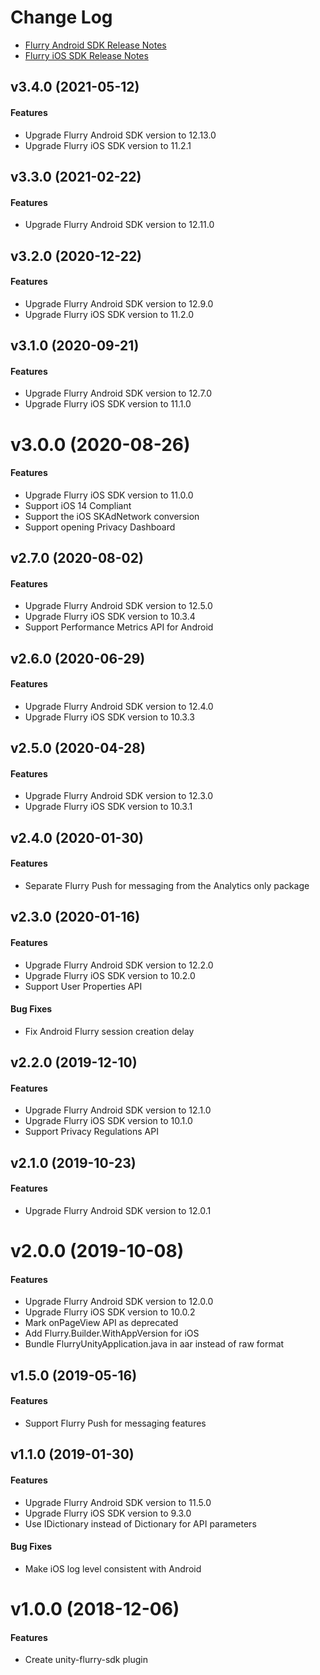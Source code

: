 # Change Log

* [Flurry Android SDK Release Notes](https://developer.yahoo.com/flurry/docs/releasenotes/android/)
* [Flurry iOS SDK Release Notes](https://developer.yahoo.com/flurry/docs/releasenotes/ios/)

## v3.4.0 (2021-05-12)

#### Features

* Upgrade Flurry Android SDK version to 12.13.0
* Upgrade Flurry iOS SDK version to 11.2.1

## v3.3.0 (2021-02-22)

#### Features

* Upgrade Flurry Android SDK version to 12.11.0

## v3.2.0 (2020-12-22)

#### Features

* Upgrade Flurry Android SDK version to 12.9.0
* Upgrade Flurry iOS SDK version to 11.2.0

## v3.1.0 (2020-09-21)

#### Features

* Upgrade Flurry Android SDK version to 12.7.0
* Upgrade Flurry iOS SDK version to 11.1.0

# v3.0.0 (2020-08-26)

#### Features

* Upgrade Flurry iOS SDK version to 11.0.0
* Support iOS 14 Compliant
* Support the iOS SKAdNetwork conversion
* Support opening Privacy Dashboard

## v2.7.0 (2020-08-02)

#### Features

* Upgrade Flurry Android SDK version to 12.5.0
* Upgrade Flurry iOS SDK version to 10.3.4
* Support Performance Metrics API for Android

## v2.6.0 (2020-06-29)

#### Features

* Upgrade Flurry Android SDK version to 12.4.0
* Upgrade Flurry iOS SDK version to 10.3.3

## v2.5.0 (2020-04-28)

#### Features

* Upgrade Flurry Android SDK version to 12.3.0
* Upgrade Flurry iOS SDK version to 10.3.1

## v2.4.0 (2020-01-30)

#### Features

* Separate Flurry Push for messaging from the Analytics only package

## v2.3.0 (2020-01-16)

#### Features

* Upgrade Flurry Android SDK version to 12.2.0
* Upgrade Flurry iOS SDK version to 10.2.0
* Support User Properties API

#### Bug Fixes

* Fix Android Flurry session creation delay

## v2.2.0 (2019-12-10)

#### Features

* Upgrade Flurry Android SDK version to 12.1.0
* Upgrade Flurry iOS SDK version to 10.1.0
* Support Privacy Regulations API

## v2.1.0 (2019-10-23)

#### Features

* Upgrade Flurry Android SDK version to 12.0.1

# v2.0.0 (2019-10-08)

#### Features

* Upgrade Flurry Android SDK version to 12.0.0
* Upgrade Flurry iOS SDK version to 10.0.2
* Mark onPageView API as deprecated
* Add Flurry.Builder.WithAppVersion for iOS
* Bundle FlurryUnityApplication.java in aar instead of raw format

## v1.5.0 (2019-05-16)

#### Features

* Support Flurry Push for messaging features

## v1.1.0 (2019-01-30)

#### Features

* Upgrade Flurry Android SDK version to 11.5.0
* Upgrade Flurry iOS SDK version to 9.3.0
* Use IDictionary instead of Dictionary for API parameters

#### Bug Fixes

* Make iOS log level consistent with Android

# v1.0.0 (2018-12-06)

#### Features

* Create unity-flurry-sdk plugin

